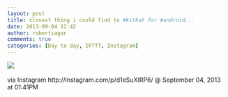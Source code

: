 ```yaml
---
layout: post
title: closest thing i could find to #kitkat for #android...
date: 2013-09-04 12:42
author: robertiagar
comments: true
categories: [Day to day, IFTTT, Instagram]
---
```

<div><img src='http://distilleryimage6.s3.amazonaws.com/9d70720a154e11e3acaf22000ae80c8d_7.jpg' /><br /><br /><div>via Instagram http://instagram.com/p/d1eSuXIRP6/ @ September 04, 2013 at 01:41PM</div><br /></div>
